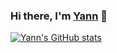 ### Hi there, I'm [Yann](http://pro.yannbeauxis.net) 👋

[![Yann's GitHub stats](https://github-readme-stats.vercel.app/api?username=YannBeauxis)](https://github.com/anuraghazra/github-readme-stats)




<!--
**YannBeauxis/YannBeauxis** is a ✨ _special_ ✨ repository because its `README.md` (this file) appears on your GitHub profile.

Here are some ideas to get you started:

- 🔭 I’m currently working on ...
- 🌱 I’m currently learning ...
- 👯 I’m looking to collaborate on ...
- 🤔 I’m looking for help with ...
- 💬 Ask me about ...
- 📫 How to reach me: ...
- 😄 Pronouns: ...
- ⚡ Fun fact: ...

[![Top Langs](https://github-readme-stats.vercel.app/api/top-langs/?username=YannBeauxis)](https://github.com/anuraghazra/github-readme-stats)
-->
